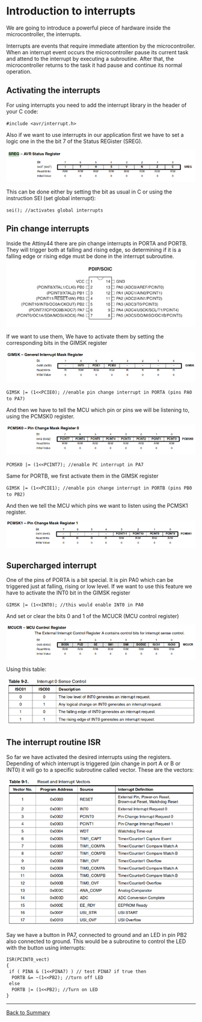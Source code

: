 # Introduction to interrupts
We are going to introduce a powerful piece of hardware inside the microcontroller, the interrupts.

Interrupts are events that require immediate attention by the microcontroller. When an interrupt event occurs the microcontroller pause its current task and attend to the interrupt by executing a subroutine. After that, the microcontroller returns to the task it had pause and continue its normal operation.

## Activating the interrupts
For using interrupts you need to add the interrupt library in the header of your C code:

`#include <avr/interrupt.h>`

Also if we want to use interrupts in our application first we have to set a logic one in the the bit 7 of the Status REGister (SREG).

![](img/interrupts/sreg.png)

This can be done either by setting the bit as usual in C or using the instruction SEI (set global interrupt):

`sei(); //activates global interrupts`

## Pin change interrupts
Inside the Attiny44 there are pin change interrupts in PORTA and PORTB. They will trigger both at falling and rising edge, so determining if it is a falling edge or rising edge must be done in the interrupt subroutine.
![](img/interrupts/t44pin.jpg)

If we want to use them, We have to activate them by setting the corresponding bits in the GIMSK register

![](img/interrupts/gimsk.png)

`GIMSK |= (1<<PCIE0); //enable pin change interrupt in PORTA (pins PA0 to PA7)`

And then we have to tell the MCU which pin or pins we will be listening to, using the PCMSK0 register.

![](img/interrupts/pcmsk0.png)

`PCMSK0 |= (1<<PCINT7); //enable PC interrupt in PA7`

Same for PORTB, we first activate them in the GIMSK register

`GIMSK |= (1<<PCIE1); //enable pin change interrupt in PORTB (pins PB0 to PB2)`

And then we tell the MCU which pins we want to listen using the PCMSK1 register.

![](img/interrupts/pcmsk1.png)

## Supercharged interrupt
One of the pins of PORTA is a bit special. It is pin PA0 which can be triggered just at falling, rising or low level. If we want to use this feature we have to activate the INT0 bit in the GIMSK register

`GIMSK |= (1<<INT0); //this would enable INT0 in PA0`

And set or clear the bits 0 and 1 of the MCUCR (MCU control register)

![](img/interrupts/mcucr.png)

Using this table:

![](img/interrupts/isc0001.png)

## The interrupt routine ISR
So far we have activated the desired interrupts using the registers. Depending of which interrupt is triggered (pin change in port A or B or INT0) it will go to a specific subroutine called vector. These are the vectors:

![](img/interrupts/vectors.png)

Say we have a button in PA7, connected to ground and an LED in pin PB2 also connected to ground. This would be a subroutine to control the LED with the button using interrupts:
```
ISR(PCINT0_vect)
{
 if ( PINA & (1<<PINA7) ) // test PINA7 if true then
  PORTB &= ~(1<<PB2); //turn off LED
 else
  PORTB |= (1<<PB2); //Turn on LED
}
```

---
[Back to Summary](../summary.md)
